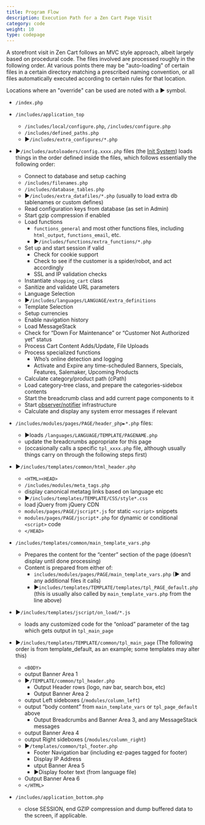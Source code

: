 ```yaml
---
title: Program Flow
description: Execution Path for a Zen Cart Page Visit
category: code
weight: 10
type: codepage
---
```


A storefront visit in Zen Cart follows an MVC style approach, albeit largely based on procedural code. The files involved are processed roughly in the following order. At various points there may be "auto-loading" of certain files in a certain directory matching a prescribed naming convention, or all files automatically executed according to certain rules for that location.


Locations where an "override" can be used are noted with a ► symbol.

- `/index.php`

- `/includes/application_top`
  - `/includes/local/configure.php`, `/includes/configure.php`
  - `/includes/defined_paths.php`
  - ►`/includes/extra_configures/*.php`

- ►`/includes/autoloaders/config.xxxx.php` files (the [Init System](/dev/code/init_system/)) loads things in the order defined inside the files, which follows essentially the following order:
  - Connect to database and setup caching
  - `/includes/filenames.php`
  - `/includes/database_tables.php`
  - ►`/includes/extra_datafiles/*.php` (usually to load extra db tablenames or custom defines)
  - Read configuration keys from database (as set in Admin)
  - Start gzip compression if enabled
  - Load functions
      - `functions_general` and most other functions files, including `html_output`, `functions_email`, etc.
      - ►`/includes/functions/extra_functions/*.php`
  - Set up and start session if valid
      - Check for cookie support
      - Check to see if the customer is a spider/robot, and act accordingly
      - SSL and IP validation checks
  - Instantiate `shopping_cart` class
  - Sanitize and validate URL parameters
  - Language Selection
  - ►`/includes/languages/LANGUAGE/extra_definitions`
  - Template Selection
  - Setup currencies
  - Enable navigation history
  - Load MessageStack
  - Check for “Down For Maintenance” or “Customer Not Authorized yet” status
  - Process Cart Content Adds/Update, File Uploads
  - Process specialized functions
      - Who’s online detection and logging
      - Activate and Expire any time-scheduled Banners, Specials, Features, Salemaker, Upcoming Products
  - Calculate category/product path (cPath)
  - Load category-tree class, and prepare the categories-sidebox contents
  - Start the breadcrumb class and add current page components to it
  - Start [observer/notifier](/dev/code/notifiers/) infrastructure
  - Calculate and display any system error messages if relevant

- `/includes/modules/pages/PAGE/header_php►*.php` files:
  - ►loads `/languages/LANGUAGE/TEMPLATE/PAGENAME.php`
  - update the breadcrumbs appropriate for this page
  - (occasionally calls a specific `tpl_xxxx.php` file, although usually things carry on through the following steps first)

- ►`/includes/templates/common/html_header.php`
  - `<HTML><HEAD>`
  - `/includes/modules/meta_tags.php`
  - display canonical metatag links based on language etc
  - ►`/includes/templates/TEMPLATE/CSS/style*.css`
  - load jQuery from jQuery CDN
  - `modules/pages/PAGE/jscript*.js` for static `<script>` snippets
  - `modules/pages/PAGE/jscript*.php` for dynamic or conditional `<script>` code
  - `</HEAD>`
  
- `/includes/templates/common/main_template_vars.php`
  - Prepares the content for the “center” section of the page (doesn’t display until done processing)
  - Content is prepared from either of:
      - `includes/modules/pages/PAGE/main_template_vars.php` (► and any additional files it calls) 
      - ►`includes/templates/TEMPLATE/templates/tpl_PAGE_default.php` (this is usually also called by `main_template_vars.php` from the line above)

- ►`/includes/templates/jscript/on_load/*.js`
  - loads any customized code for the “onload” parameter of the <body> tag which gets output in `tpl_main_page`

- ►`/includes/templates/TEMPLATE/common/tpl_main_page` (The following order is from template_default, as an example; some templates may alter this)
  - `<BODY>`
  - output Banner Area 1
  - ►`/TEMPLATE/common/tpl_header.php`
      - Output Header rows (logo, nav bar, search box, etc)
      - Output Banner Area 2
  - output Left sideboxes  (`/modules/column_left`)
  - output “body content” from `main_template_vars` or `tpl_page_default` above
      - Output Breadcrumbs and  Banner Area 3, and any MessageStack messages
  - output Banner Area 4
  - output Right sideboxes  (`/modules/column_right`)
  - ►`/templates/common/tpl_footer.php`
      - Footer Navigation bar (including ez-pages tagged for footer)
      - Display IP Address
      - utput Banner Area 5
      - ►Display footer text (from language file)
  - Output Banner Area 6
  - `</HTML>`

- `/includes/application_bottom.php`
  - close SESSION, end GZIP compression and dump buffered data to the screen, if applicable.
  
